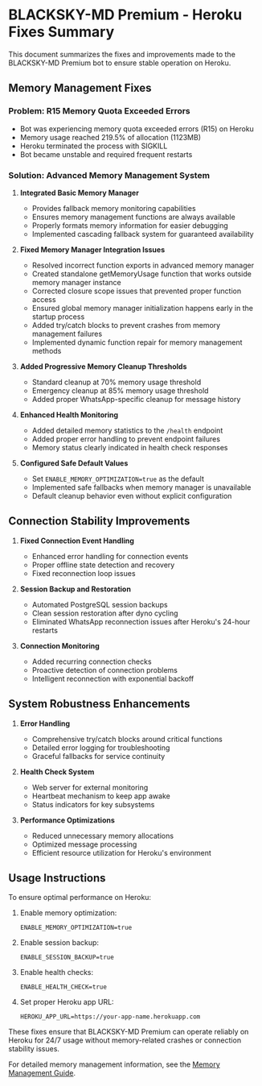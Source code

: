 # BLACKSKY-MD Premium - Heroku Fixes Summary

This document summarizes the fixes and improvements made to the BLACKSKY-MD Premium bot to ensure stable operation on Heroku.

## Memory Management Fixes

### Problem: R15 Memory Quota Exceeded Errors
- Bot was experiencing memory quota exceeded errors (R15) on Heroku
- Memory usage reached 219.5% of allocation (1123MB)
- Heroku terminated the process with SIGKILL
- Bot became unstable and required frequent restarts

### Solution: Advanced Memory Management System

1. **Integrated Basic Memory Manager**
   - Provides fallback memory monitoring capabilities
   - Ensures memory management functions are always available
   - Properly formats memory information for easier debugging
   - Implemented cascading fallback system for guaranteed availability

2. **Fixed Memory Manager Integration Issues**
   - Resolved incorrect function exports in advanced memory manager
   - Created standalone getMemoryUsage function that works outside memory manager instance
   - Corrected closure scope issues that prevented proper function access
   - Ensured global memory manager initialization happens early in the startup process
   - Added try/catch blocks to prevent crashes from memory management failures
   - Implemented dynamic function repair for memory management methods

3. **Added Progressive Memory Cleanup Thresholds**
   - Standard cleanup at 70% memory usage threshold
   - Emergency cleanup at 85% memory usage threshold
   - Added proper WhatsApp-specific cleanup for message history

4. **Enhanced Health Monitoring**
   - Added detailed memory statistics to the `/health` endpoint
   - Added proper error handling to prevent endpoint failures
   - Memory status clearly indicated in health check responses

5. **Configured Safe Default Values**
   - Set `ENABLE_MEMORY_OPTIMIZATION=true` as the default
   - Implemented safe fallbacks when memory manager is unavailable
   - Default cleanup behavior even without explicit configuration

## Connection Stability Improvements

1. **Fixed Connection Event Handling**
   - Enhanced error handling for connection events
   - Proper offline state detection and recovery
   - Fixed reconnection loop issues

2. **Session Backup and Restoration**
   - Automated PostgreSQL session backups
   - Clean session restoration after dyno cycling
   - Eliminated WhatsApp reconnection issues after Heroku's 24-hour restarts

3. **Connection Monitoring**
   - Added recurring connection checks
   - Proactive detection of connection problems
   - Intelligent reconnection with exponential backoff

## System Robustness Enhancements

1. **Error Handling**
   - Comprehensive try/catch blocks around critical functions
   - Detailed error logging for troubleshooting
   - Graceful fallbacks for service continuity

2. **Health Check System**
   - Web server for external monitoring
   - Heartbeat mechanism to keep app awake
   - Status indicators for key subsystems

3. **Performance Optimizations**
   - Reduced unnecessary memory allocations
   - Optimized message processing
   - Efficient resource utilization for Heroku's environment

## Usage Instructions

To ensure optimal performance on Heroku:

1. Enable memory optimization:
   ```
   ENABLE_MEMORY_OPTIMIZATION=true
   ```

2. Enable session backup:
   ```
   ENABLE_SESSION_BACKUP=true
   ```

3. Enable health checks:
   ```
   ENABLE_HEALTH_CHECK=true
   ```

4. Set proper Heroku app URL:
   ```
   HEROKU_APP_URL=https://your-app-name.herokuapp.com
   ```

These fixes ensure that BLACKSKY-MD Premium can operate reliably on Heroku for 24/7 usage without memory-related crashes or connection stability issues.

For detailed memory management information, see the [Memory Management Guide](MEMORY-MANAGEMENT-GUIDE.md).
